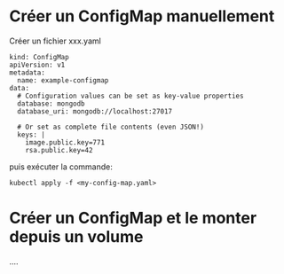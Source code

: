 # Créer un ConfigMap manuellement

Créer un fichier xxx.yaml

```
kind: ConfigMap 
apiVersion: v1 
metadata:
  name: example-configmap 
data:
  # Configuration values can be set as key-value properties
  database: mongodb
  database_uri: mongodb://localhost:27017
  
  # Or set as complete file contents (even JSON!)
  keys: | 
    image.public.key=771 
    rsa.public.key=42
```

puis exécuter la commande:

```kubectl apply -f <my-config-map.yaml> ```


# Créer un ConfigMap et le monter depuis un volume

....
